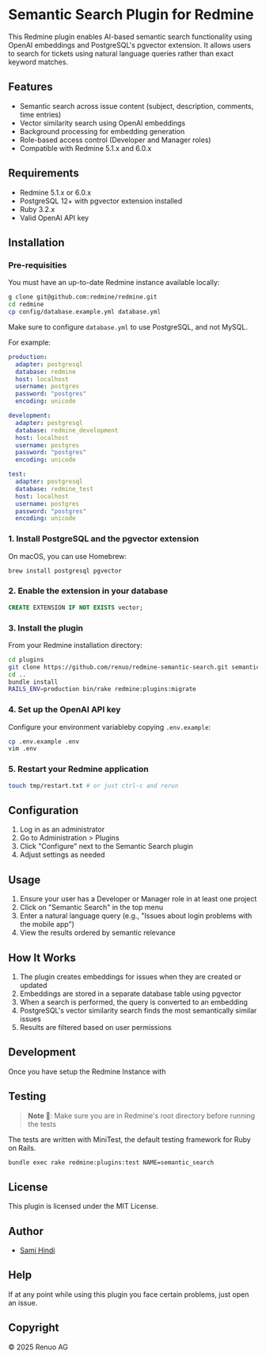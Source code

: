 # Semantic Search Plugin for Redmine

This Redmine plugin enables AI-based semantic search functionality using OpenAI embeddings and PostgreSQL's pgvector extension. It allows users to search for tickets using natural language queries rather than exact keyword matches.

## Features

- Semantic search across issue content (subject, description, comments, time entries)
- Vector similarity search using OpenAI embeddings
- Background processing for embedding generation
- Role-based access control (Developer and Manager roles)
- Compatible with Redmine 5.1.x and 6.0.x

## Requirements

- Redmine 5.1.x or 6.0.x
- PostgreSQL 12+ with pgvector extension installed
- Ruby 3.2.x
- Valid OpenAI API key

## Installation

### Pre-requisities

You must have an up-to-date Redmine instance available locally:

```bash
g clone git@github.com:redmine/redmine.git
cd redmine
cp config/database.example.yml database.yml
```

Make sure to configure `database.yml` to use PostgreSQL, and not MySQL.

For example:

```yaml
production:
  adapter: postgresql
  database: redmine
  host: localhost
  username: postgres
  password: "postgres"
  encoding: unicode

development:
  adapter: postgresql
  database: redmine_development
  host: localhost
  username: postgres
  password: "postgres"
  encoding: unicode

test:
  adapter: postgresql
  database: redmine_test
  host: localhost
  username: postgres
  password: "postgres"
  encoding: unicode
```

### 1. Install PostgreSQL and the pgvector extension

On macOS, you can use Homebrew:

```bash
brew install postgresql pgvector
```

### 2. Enable the extension in your database

```sql
CREATE EXTENSION IF NOT EXISTS vector;
```

### 3. Install the plugin

From your Redmine installation directory:

```bash
cd plugins
git clone https://github.com/renuo/redmine-semantic-search.git semantic_search
cd ..
bundle install
RAILS_ENV=production bin/rake redmine:plugins:migrate
```

### 4. Set up the OpenAI API key

Configure your environment variableby copying `.env.example`:

```bash
cp .env.example .env
vim .env
```

### 5. Restart your Redmine application

```bash
touch tmp/restart.txt # or just ctrl-c and rerun
```

## Configuration

1. Log in as an administrator
2. Go to Administration > Plugins
3. Click "Configure" next to the Semantic Search plugin
4. Adjust settings as needed

## Usage

1. Ensure your user has a Developer or Manager role in at least one project
2. Click on "Semantic Search" in the top menu
3. Enter a natural language query (e.g., "Issues about login problems with the mobile app")
4. View the results ordered by semantic relevance

## How It Works

1. The plugin creates embeddings for issues when they are created or updated
2. Embeddings are stored in a separate database table using pgvector
3. When a search is performed, the query is converted to an embedding
4. PostgreSQL's vector similarity search finds the most semantically similar issues
5. Results are filtered based on user permissions

## Development

Once you have setup the Redmine Instance with

## Testing

> **Note 📒**: Make sure you are in Redmine's root directory before running the tests

The tests are written with MiniTest, the default testing framework for Ruby on Rails.

```bash
bundle exec rake redmine:plugins:test NAME=semantic_search
```

## License

This plugin is licensed under the MIT License.

## Author

- [Sami Hindi](https://samihindi.com)

<!--
## Redmine Credentials

- `admin:Thisisatestpassword123!` -->

## Help

If at any point while using this plugin you face certain problems, just open an issue.

## Copyright

© 2025 Renuo AG
